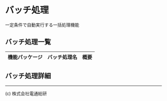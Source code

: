 # バッチ処理
一定条件で自動実行する一括処理機能

## バッチ処理一覧
| 機能パッケージ | バッチ処理名 | 概要 |
| --- | --- | --- |

## バッチ処理詳細
---
(c) 株式会社電通総研